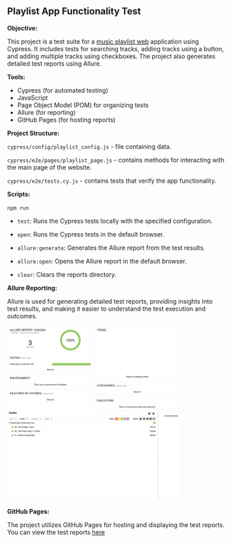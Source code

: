 ## Playlist App Functionality Test

**Objective:**

This project is a test suite for a [music playlist web](https://vite-react-alpha-lemon.vercel.app/) application using Cypress. It includes tests for searching tracks, adding tracks using a button, and adding multiple tracks using checkboxes. The project also generates detailed test reports using Allure.

**Tools:**  
- Cypress (for automated testing)
- JavaScript
- Page Object Model (POM) for organizing tests
- Allure (for reporting)
- GitHub Pages (for hosting reports)

**Project Structure:** 

`cypress/config/playlist_сonfig.js`  - file containing data. 

`cypress/e2e/pages/playlist_page.js` - contains methods for interacting with the main page of the website.  

`cypress/e2e/tests.cy.js`            - contains tests that verify the app functionality. 

**Scripts:** 

`npm run`

- `test`: Runs the Cypress tests locally with the specified configuration.

- `open`: Runs the Cypress tests in the default browser.

- `allure:generate`: Generates the Allure report from the test results.

- `allure:open`: Opens the Allure report in the default browser.

- `clear`: Clears the reports directory.

**Allure Reporting:**

Allure is used for generating detailed test reports, providing insights into test results, and making it easier to understand the test execution and outcomes.

<img src=".images/allure_report_overview.jpg" width="400"/>  <img src=".images/allure_report_suites.jpg" width="400"/>

**GitHub Pages:** 

The project utilizes GitHub Pages for hosting and displaying the test reports. You can view the test reports [here](https://gadiim.github.io/CypressAllurePlaylistApp/)


